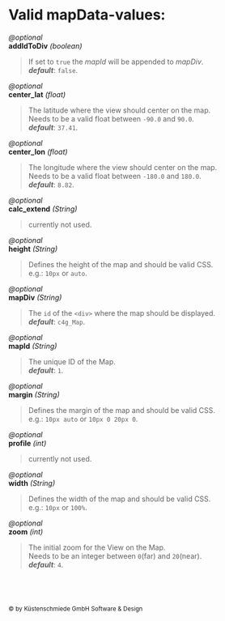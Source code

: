 Valid **mapData**-values:
=========================

*@optional*  
**addIdToDiv** *(boolean)*  
  >If set to `true` the *mapId* will be appended to *mapDiv*.  
  >***default***: `false`.

*@optional*  
**center_lat** *(float)*  
  >The latitude where the view should center on the map.  
  >Needs to be a valid float between `-90.0` and `90.0`.  
  >***default***: `37.41`.

*@optional*  
**center_lon** *(float)*  
  >The longitude where the view should center on the map.  
  >Needs to be a valid float between `-180.0` and `180.0`.  
  >***default***: `8.82`.

*@optional*  
**calc_extend** *(String)*  
  >currently not used.

*@optional*  
**height** *(String)*  
  >Defines the height of the map and should be valid CSS.  
  >e.g.: `10px` or `auto`.

*@optional*  
**mapDiv** *(String)*  
  >The `id` of the `<div>` where the map should be displayed.  
  >***default***: `c4g_Map`.

*@optional*  
**mapId** *(String)*  
  >The unique ID of the Map.  
  >***default***: `1`.

*@optional*  
**margin** *(String)*  
  >Defines the margin of the map and should be valid CSS.  
  >e.g.: `10px auto` or `10px 0 20px 0`.

*@optional*  
**profile** *(int)*  
  >currently not used.

*@optional*  
**width** *(String)*  
  >Defines the width of the map and should be valid CSS.  
  >e.g.: `10px` or `100%`.

*@optional*  
**zoom** *(int)*  
  >The initial zoom for the View on the Map.  
  >Needs to be an integer between `0`(far) and `20`(near).  
  >***default***: `4`.


&nbsp;
---
<sub>&copy; by Küstenschmiede GmbH Software & Design</sub>